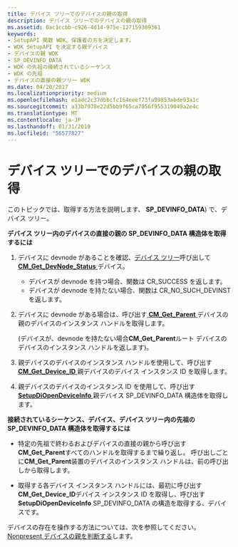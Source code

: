 ```yaml
---
title: デバイス ツリーでのデバイスの親の取得
description: デバイス ツリーでのデバイスの親の取得
ms.assetid: 0ac1ccbb-c926-4d14-975e-127159309361
keywords:
- SetupAPI 関数 WDK、保護者の方を決定します。
- WDK SetupAPI を決定する親デバイス
- デバイスの親 WDK
- SP_DEVINFO_DATA
- WDK の先祖の接続されているシーケンス
- WDK の先祖
- デバイスの直接の親ツリー WDK
ms.date: 04/20/2017
ms.localizationpriority: medium
ms.openlocfilehash: e1adc2c37dbbcfc164eeef73fa99853abde93a1c
ms.sourcegitcommit: a33b7978e22d5bb9f65ca7056f955319049a2e4c
ms.translationtype: MT
ms.contentlocale: ja-JP
ms.lasthandoff: 01/31/2019
ms.locfileid: "56577827"
---
```

# <a name="obtaining-the-parent-of-a-device-in-the-device-tree"></a>デバイス ツリーでのデバイスの親の取得





このトピックでは、取得する方法を説明します、 **SP_DEVINFO_DATA**) で、デバイス ツリー。

**デバイス ツリー内のデバイスの直接の親の SP_DEVINFO_DATA 構造体を取得するには**

1.  デバイスに devnode があることを確認、[デバイス ツリー](https://msdn.microsoft.com/library/windows/hardware/ff543194)呼び出して[ **CM_Get_DevNode_Status** ](https://msdn.microsoft.com/library/windows/hardware/ff538514)デバイス。
    -   デバイスが devnode を持つ場合、関数は CR_SUCCESS を返します。
    -   デバイスが devnode を持たない場合、関数は CR_NO_SUCH_DEVINST を返します。

2.  デバイスに devnode がある場合は、呼び出す[ **CM_Get_Parent** ](https://msdn.microsoft.com/library/windows/hardware/ff538610)デバイスの親のデバイスのインスタンス ハンドルを取得します。

    (デバイスが、devnode を持たない場合**CM_Get_Parent**ルート デバイスのデバイスのインスタンス ハンドルを返します)。

3.  親デバイスのデバイスのインスタンス ハンドルを使用して、呼び出す[ **CM_Get_Device_ID** ](https://msdn.microsoft.com/library/windows/hardware/ff538405)親デバイスのデバイス インスタンス ID を取得します。

4.  親デバイスのデバイスのインスタンス ID を使用して、呼び出す[ **SetupDiOpenDeviceInfo** ](https://msdn.microsoft.com/library/windows/hardware/ff552071)親デバイス SP_DEVINFO_DATA 構造体を取得します。

**接続されているシーケンス、デバイス、デバイス ツリー内の先祖の SP_DEVINFO_DATA 構造体を取得するには**

-   特定の先祖で終わるおよびデバイスの直接の親から呼び出す**CM_Get_Parent**すべてのハンドルを取得するまで繰り返し。 呼び出しごとに**CM_Get_Parent**装置のデバイスのインスタンス ハンドルは、前の呼び出しから取得します。

-   取得する各デバイス インスタンス ハンドルには、最初に呼び出す**CM_Get_Device_ID**デバイス インスタンス ID を取得し、呼び出す**SetupDiOpenDeviceInfo** SP_DEVINFO_DATA の構造を取得する、デバイスです。

デバイスの存在を操作する方法については、次を参照してください。 [Nonpresent デバイスの親を判断する](determining-the-parent-of-a-nonpresent-device.md)します。

 

 





